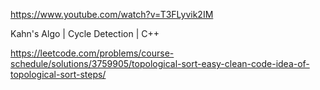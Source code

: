 https://www.youtube.com/watch?v=T3FLyvik2IM

Kahn's Algo | Cycle Detection | C++

https://leetcode.com/problems/course-schedule/solutions/3759905/topological-sort-easy-clean-code-idea-of-topological-sort-steps/
